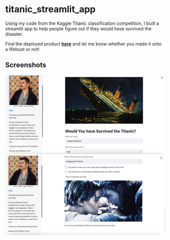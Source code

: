 # titanic_streamlit_app
Using my code from the Kaggle Titanic classification competition, I built a streamlit app to help people figure out if they would have survived the disaster.

Find the deployed product **[here](https://share.streamlit.io/s-deferrari/titanic_streamlit_app/main/main.py)** and let me know whether you made it onto a lifeboat or not!

## Screenshots
![first](tita1.png)
![my own app hates me](tita2.png)
